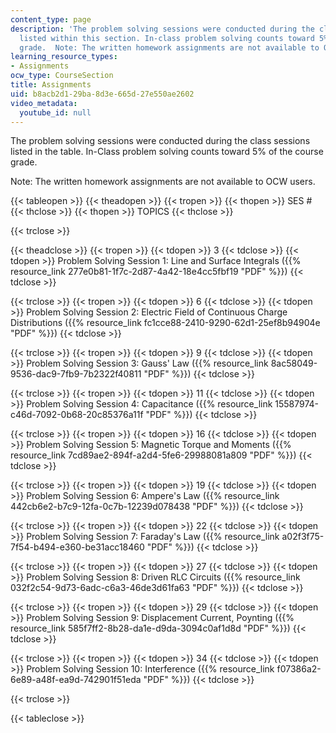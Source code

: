 ```yaml
---
content_type: page
description: 'The problem solving sessions were conducted during the class sessions
  listed within this section. In-class problem solving counts toward 5% of the course
  grade.  Note: The written homework assignments are not available to OCW users.'
learning_resource_types:
- Assignments
ocw_type: CourseSection
title: Assignments
uid: b8acb2d1-29ba-8d3e-665d-27e550ae2602
video_metadata:
  youtube_id: null
---
```


The problem solving sessions were conducted during the class sessions listed in the table. In-Class problem solving counts toward 5% of the course grade.

Note: The written homework assignments are not available to OCW users.

{{< tableopen >}}
{{< theadopen >}}
{{< tropen >}}
{{< thopen >}}
SES #
{{< thclose >}}
{{< thopen >}}
TOPICS
{{< thclose >}}

{{< trclose >}}

{{< theadclose >}}
{{< tropen >}}
{{< tdopen >}}
3
{{< tdclose >}}
{{< tdopen >}}
Problem Solving Session 1: Line and Surface Integrals ({{% resource_link 277e0b81-1f7c-2d87-4a42-18e4cc5fbf19 "PDF" %}})
{{< tdclose >}}

{{< trclose >}}
{{< tropen >}}
{{< tdopen >}}
6
{{< tdclose >}}
{{< tdopen >}}
Problem Solving Session 2: Electric Field of Continuous Charge Distributions ({{% resource_link fc1cce88-2410-9290-62d1-25ef8b94904e "PDF" %}})
{{< tdclose >}}

{{< trclose >}}
{{< tropen >}}
{{< tdopen >}}
9
{{< tdclose >}}
{{< tdopen >}}
Problem Solving Session 3: Gauss' Law ({{% resource_link 8ac58049-9536-dac9-7fb9-7b2322f40811 "PDF" %}})
{{< tdclose >}}

{{< trclose >}}
{{< tropen >}}
{{< tdopen >}}
11
{{< tdclose >}}
{{< tdopen >}}
Problem Solving Session 4: Capacitance ({{% resource_link 15587974-c46d-7092-0b68-20c85376a11f "PDF" %}})
{{< tdclose >}}

{{< trclose >}}
{{< tropen >}}
{{< tdopen >}}
16
{{< tdclose >}}
{{< tdopen >}}
Problem Solving Session 5: Magnetic Torque and Moments ({{% resource_link 7cd89ae2-894f-a2d4-5fe6-29988081a809 "PDF" %}})
{{< tdclose >}}

{{< trclose >}}
{{< tropen >}}
{{< tdopen >}}
19
{{< tdclose >}}
{{< tdopen >}}
Problem Solving Session 6: Ampere's Law ({{% resource_link 442cb6e2-b7c9-12fa-0c7b-12239d078438 "PDF" %}})
{{< tdclose >}}

{{< trclose >}}
{{< tropen >}}
{{< tdopen >}}
22
{{< tdclose >}}
{{< tdopen >}}
Problem Solving Session 7: Faraday's Law ({{% resource_link a02f3f75-7f54-b494-e360-be31acc18460 "PDF" %}})
{{< tdclose >}}

{{< trclose >}}
{{< tropen >}}
{{< tdopen >}}
27
{{< tdclose >}}
{{< tdopen >}}
Problem Solving Session 8: Driven RLC Circuits ({{% resource_link 032f2c54-9d73-6adc-c6a3-46de3d61fa63 "PDF" %}})
{{< tdclose >}}

{{< trclose >}}
{{< tropen >}}
{{< tdopen >}}
29
{{< tdclose >}}
{{< tdopen >}}
Problem Solving Session 9: Displacement Current, Poynting ({{% resource_link 585f7ff2-8b28-da1e-d9da-3094c0af1d8d "PDF" %}})
{{< tdclose >}}

{{< trclose >}}
{{< tropen >}}
{{< tdopen >}}
34
{{< tdclose >}}
{{< tdopen >}}
Problem Solving Session 10: Interference ({{% resource_link f07386a2-6e89-a48f-ea9d-742901f51eda "PDF" %}})
{{< tdclose >}}

{{< trclose >}}

{{< tableclose >}}